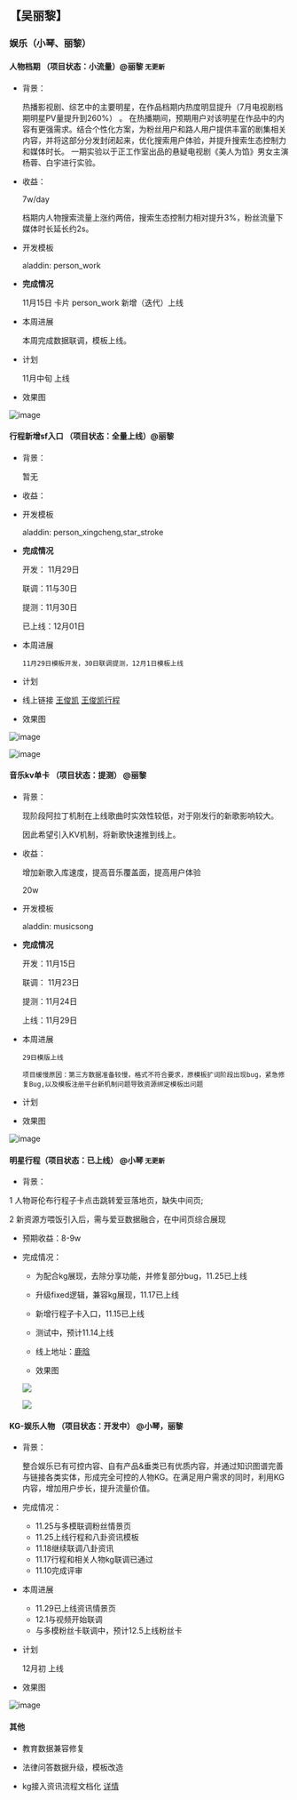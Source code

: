 ## 【吴丽黎】

### 娱乐（小琴、丽黎）

#### 人物档期 （项目状态：小流量）@丽黎   `无更新`

- 背景：

    热播影视剧、综艺中的主要明星，在作品档期内热度明显提升（7月电视剧档期明星PV量提升到260%） 。 在热播期间，预期用户对该明星在作品中的内容有更强需求。结合个性化方案，为粉丝用户和路人用户提供丰富的剧集相关内容，并将这部分分发封闭起来，优化搜索用户体验，并提升搜索生态控制力和媒体时长。
一期实验以于正工作室出品的悬疑电视剧《美人为馅》男女主演 杨蓉、白宇进行实验。

- 收益：

    7w/day

    档期内人物搜索流量上涨约两倍，搜索生态控制力相对提升3%，粉丝流量下媒体时长延长约2s。

- 开发模板

	aladdin: person_work
	
- **完成情况**

	11月15日 卡片 person_work 新增（迭代）上线
	
- 本周进展

	本周完成数据联调，模板上线。

- 计划

	11月中旬 上线
	
- 效果图 

![image](http://gitlab.baidu.com/psfe/ala-weeklyreport/uploads/d0ab5616e5f023799e4c4b53cc7c8bcd/image.png)
 
#### 行程新增sf入口 （项目状态：全量上线）@丽黎 

- 背景：

	暂无

- 收益：

- 开发模板

	aladdin: person_xingcheng,star_stroke
	
- **完成情况**

	开发： 11月29日

	联调：11与30日

	提测：11月30日

	已上线：12月01日
	
- 本周进展

	`11月29日模板开发，30日联调提测，12月1日模板上线`

- 计划

- 线上链接 [王俊凯](https://m.baidu.com/s?word=%E7%8E%8B%E4%BF%8A%E5%87%AF) [王俊凯行程](https://m.baidu.com/s?word=%E7%8E%8B%E4%BF%8A%E5%87%AF%E8%A1%8C%E7%A8%8B)
	
- 效果图 

![image](http://gitlab.baidu.com/psfe/ala-weeklyreport/uploads/2ab4709a1ed6f1e3f70b53c03f75edc9/image.png)

![image](http://gitlab.baidu.com/psfe/ala-weeklyreport/uploads/9d61dcf6e29ba06a1baac886b13b8525/image.png)


#### 音乐kv单卡 （项目状态：提测） @丽黎

- 背景：

    现阶段阿拉丁机制在上线歌曲时实效性较低，对于刚发行的新歌影响较大。
    
    因此希望引入KV机制，将新歌快速推到线上。

- 收益：


    增加新歌入库速度，提高音乐覆盖面，提高用户体验

    20w

- 开发模板

	aladdin: musicsong
	
- **完成情况**

	开发：11月15日

	联调： 11月23日

	提测：11月24日

	上线：11月29日

- 本周进展

	`29日模版上线`

    `项目缓慢原因：第三方数据准备较慢，格式不符合要求，原模板扩词阶段出现bug，紧急修复Bug,以及模板注册平台新机制问题导致资源绑定模板出问题`

- 计划
		
- 效果图

![image](http://gitlab.baidu.com/psfe/ala-weeklyreport/uploads/4fd6f5274750eca022042fde4e40200b/image.png)

#### 明星行程（项目状态：已上线） @小琴 `无更新`

* 背景：

1 人物哥伦布行程子卡点击跳转爱豆落地页，缺失中间页; 

2 新资源方喂饭引入后，需与爱豆数据融合，在中间页综合展现

* 预期收益：8-9w

* 完成情况：

	* 为配合kg展现，去除分享功能，并修复部分bug，11.25已上线  

    * 升级fixed逻辑，兼容kg展现，11.17已上线  

    * 新增行程子卡入口，11.15已上线   

    * 测试中，预计11.14上线   

    * 线上地址：[鹿晗](https://m.baidu.com/sf?pd=schedule&openapi=1&dspName=iphone&from_sf=1&resource_id=32496&word=%E9%B9%BF%E6%99%972016%E5%B9%B411%E6%9C%88&tn=tangram&title=%E9%B9%BF%E6%99%97&lid=13049733703402699918&ms=1&frsrcid=46337&frorder=2)

    * 效果图  

    ![](http://ala-fe.baidu.com/doc/2016-11-18/img/shuxiaoqin/demo1.png) 

    ![](http://ala-fe.baidu.com/doc/2016-11-18/img/shuxiaoqin/demo2.png)
 
#### KG-娱乐人物 （项目状态：开发中） @小琴，丽黎

- 背景：

    整合娱乐已有可控内容、自有产品&垂类已有优质内容，并通过知识图谱完善与链接各类实体，形成完全可控的人物KG。在满足用户需求的同时，利用KG内容，增加用户步长，提升流量价值。

- 完成情况： 

    * 11.25与多模联调粉丝情景页 
    * 11.25上线行程和八卦资讯模板 
    * 11.18继续联调八卦资讯   
    * 11.17行程和相关人物kg联调已通过 
    * 11.10完成评审 

- 本周进展

	* 11.29已上线资讯情景页
	* 12.1与视频开始联调
	* 与多模粉丝卡联调中，预计12.5上线粉丝卡

- 计划

	12月初 上线	

- 效果图

![image](http://gitlab.baidu.com/psfe/ala-weeklyreport/uploads/069f4c11918ea18e62b61c14e3439e23/image.png)

#### 其他

* 教育数据兼容修复

* 法律问答数据升级，模板改造

* kg接入资讯流程文档化 [详情](http://wiki.baidu.com/pages/viewpage.action?pageId=258840028)